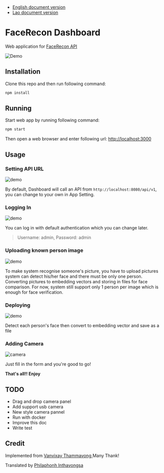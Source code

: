- [English document version](https://github.com/xang555/facerecon_dashboard/blob/master/README.en.md)
- [Lao document version](https://github.com/xang555/facerecon_dashboard/blob/master/README.md)

# FaceRecon Dashboard

Web application for [FaceRecon API](https://github.com/xang555/face_recon)

![Demo](img/my_monitor.png)

## Installation

Clone this repo and then run following command:

```bash
npm install 
```

## Running

Start web app by running following command:

```bash
npm start 
```

Then open a web browser and enter following url: [http://localhost:3000](http://localhost:3000)

## Usage

### Setting API URL

![demo](img/setting.png)

By default, Dashboard will call an API from `http://localhost:8080/api/v1`, you can change to your own in App Setting.

### Logging In

![demo](img/login.png)

You can log in with default authentication which you can change later.

> Username: admin, Password: admin

### Uploading known person image

![demo](img/upload.png)

To make system recognise someone's picture, you have to upload pictures system can detect his/her face and there must be only one person. Converting pictures to embedding vectors and storing in files for face comparison. For now, system still support only 1 person per image which is enough for face verification.

### Deploying

![demo](img/deploy.png)

Detect each person's face then convert to embedding vector and save as a file

### Adding Camera

![camera](img/camera.png)

Just fill in the form and you're good to go!

**That's all!! Enjoy**

## TODO

- Drag and drop camera panel
- Add support usb camera
- New style camera pannel
- Run with docker
- Improve this doc
- Write test

## Credit

Implemented from [Vanvixay Thammavong
](https://github.com/skillmonster) Many Thank!

Translated by [Philaphonh Inthavongsa](https://github.com/artydev57)
